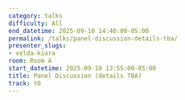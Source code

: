 ```yaml
---
category: talks
difficulty: All
end_datetime: 2025-09-10 14:40:00-05:00
permalink: /talks/panel-discussion-details-tba/
presenter_slugs:
- velda-kiara
room: Room A
start_datetime: 2025-09-10 13:55:00-05:00
title: Panel Discussion (details TBA)
track: t0
---
```

